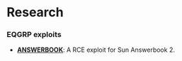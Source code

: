 # Research

### EQGRP exploits

* **[ANSWERBOOK](exploits/answerbook.md)**: A RCE exploit for Sun Answerbook 2.
